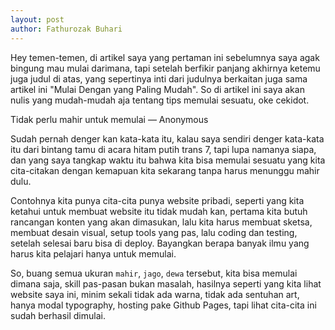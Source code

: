 ```yaml
---
layout: post
author: Fathurozak Buhari
---
```


<p class="intro">Hey temen-temen, di artikel saya yang pertaman ini sebelumnya saya agak bingung mau mulai darimana,
tapi setelah berfikir panjang akhirnya ketemu juga judul di atas, yang sepertinya inti dari judulnya berkaitan juga sama artikel ini "Mulai Dengan yang Paling Mudah". So di artikel ini
saya akan nulis yang mudah-mudah aja tentang tips memulai sesuatu, oke cekidot.
</p>

<p class="pullquote">Tidak perlu mahir untuk memulai
    <span class="quote-author">&mdash; Anonymous</span>
</p>

Sudah pernah denger kan kata-kata itu, kalau saya sendiri denger kata-kata itu dari bintang tamu di acara hitam putih trans 7, tapi lupa namanya siapa, dan yang saya tangkap waktu itu bahwa kita bisa memulai sesuatu yang kita cita-citakan dengan kemapuan kita sekarang tanpa harus menunggu mahir dulu.

Contohnya kita punya cita-cita punya website pribadi, seperti yang kita ketahui untuk membuat website itu tidak mudah kan, pertama kita butuh rancangan konten yang akan dimasukan, lalu kita harus membuat sketsa, membuat desain visual, setup tools yang pas, lalu coding dan testing, setelah selesai baru bisa di deploy. Bayangkan berapa banyak ilmu yang harus kita pelajari hanya untuk memulai.

So, buang semua ukuran `mahir`, `jago`, `dewa` tersebut, kita bisa memulai dimana saja, skill pas-pasan bukan masalah, hasilnya seperti yang kita lihat website saya ini, minim sekali tidak ada warna, tidak ada sentuhan art, hanya modal typography, hosting pake Github Pages, tapi lihat cita-cita ini sudah berhasil dimulai.
